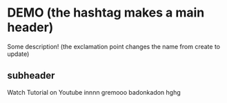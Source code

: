 # DEMO (the hashtag makes a main header)

Some description! (the exclamation point changes the name from create to update) 

## subheader

Watch Tutorial on Youtube innnn gremooo badonkadon hghg
